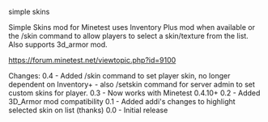 simple skins

Simple Skins mod for Minetest uses Inventory Plus mod when available or the
/skin command to allow players to select a skin/texture from the list.
Also supports 3d_armor mod.

https://forum.minetest.net/viewtopic.php?id=9100

Changes:
0.4 - Added /skin command to set player skin, no longer dependent on Inventory+
    - also /setskin command for server admin to set custom skins for player.
0.3 - Now works with Minetest 0.4.10+
0.2 - Added 3D_Armor mod compatibility
0.1 - Added addi's changes to highlight selected skin on list (thanks)
0.0 - Initial release